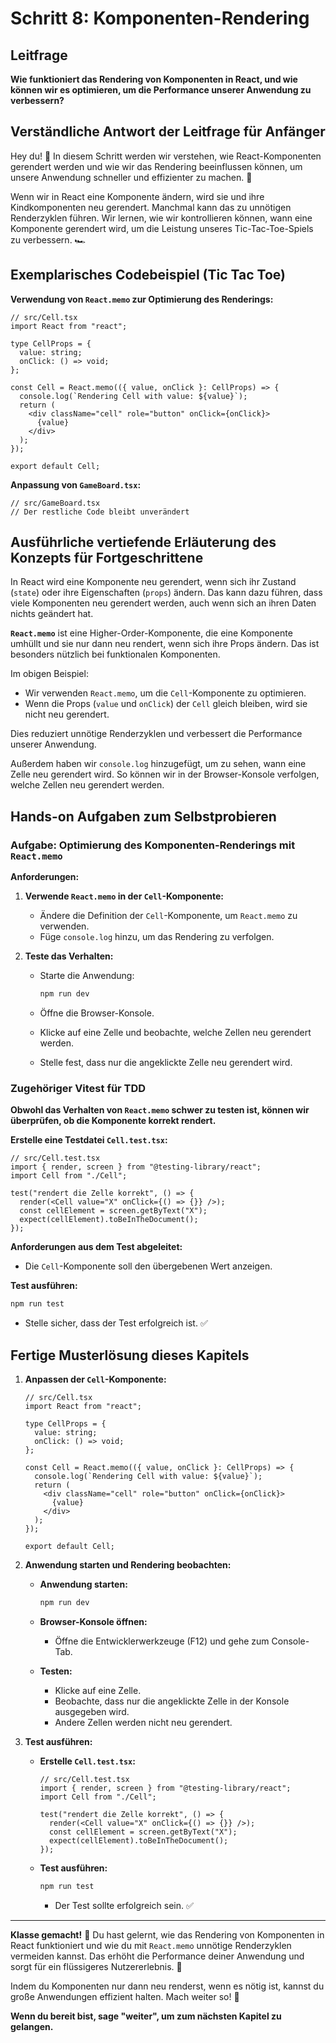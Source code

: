 # Schritt 8: Komponenten-Rendering

## Leitfrage

**Wie funktioniert das Rendering von Komponenten in React, und wie können wir es optimieren, um die Performance unserer Anwendung zu verbessern?**

## Verständliche Antwort der Leitfrage für Anfänger

Hey du! 👋 In diesem Schritt werden wir verstehen, wie React-Komponenten gerendert werden und wie wir das Rendering beeinflussen können, um unsere Anwendung schneller und effizienter zu machen. 🚀

Wenn wir in React eine Komponente ändern, wird sie und ihre Kindkomponenten neu gerendert. Manchmal kann das zu unnötigen Renderzyklen führen. Wir lernen, wie wir kontrollieren können, wann eine Komponente gerendert wird, um die Leistung unseres Tic-Tac-Toe-Spiels zu verbessern. 🏎️

## Exemplarisches Codebeispiel (Tic Tac Toe)

**Verwendung von `React.memo` zur Optimierung des Renderings:**

```tsx
// src/Cell.tsx
import React from "react";

type CellProps = {
  value: string;
  onClick: () => void;
};

const Cell = React.memo(({ value, onClick }: CellProps) => {
  console.log(`Rendering Cell with value: ${value}`);
  return (
    <div className="cell" role="button" onClick={onClick}>
      {value}
    </div>
  );
});

export default Cell;
```

**Anpassung von `GameBoard.tsx`:**

```tsx
// src/GameBoard.tsx
// Der restliche Code bleibt unverändert
```

## Ausführliche vertiefende Erläuterung des Konzepts für Fortgeschrittene

In React wird eine Komponente neu gerendert, wenn sich ihr Zustand (`state`) oder ihre Eigenschaften (`props`) ändern. Das kann dazu führen, dass viele Komponenten neu gerendert werden, auch wenn sich an ihren Daten nichts geändert hat.

**`React.memo`** ist eine Higher-Order-Komponente, die eine Komponente umhüllt und sie nur dann neu rendert, wenn sich ihre Props ändern. Das ist besonders nützlich bei funktionalen Komponenten.

Im obigen Beispiel:

- Wir verwenden `React.memo`, um die `Cell`-Komponente zu optimieren.
- Wenn die Props (`value` und `onClick`) der `Cell` gleich bleiben, wird sie nicht neu gerendert.

Dies reduziert unnötige Renderzyklen und verbessert die Performance unserer Anwendung.

Außerdem haben wir `console.log` hinzugefügt, um zu sehen, wann eine Zelle neu gerendert wird. So können wir in der Browser-Konsole verfolgen, welche Zellen neu gerendert werden.

## Hands-on Aufgaben zum Selbstprobieren

### Aufgabe: Optimierung des Komponenten-Renderings mit `React.memo`

**Anforderungen:**

1. **Verwende `React.memo` in der `Cell`-Komponente:**

   - Ändere die Definition der `Cell`-Komponente, um `React.memo` zu verwenden.
   - Füge `console.log` hinzu, um das Rendering zu verfolgen.

2. **Teste das Verhalten:**

   - Starte die Anwendung:

     ```bash
     npm run dev
     ```

   - Öffne die Browser-Konsole.
   - Klicke auf eine Zelle und beobachte, welche Zellen neu gerendert werden.
   - Stelle fest, dass nur die angeklickte Zelle neu gerendert wird.

### Zugehöriger Vitest für TDD

**Obwohl das Verhalten von `React.memo` schwer zu testen ist, können wir überprüfen, ob die Komponente korrekt rendert.**

**Erstelle eine Testdatei `Cell.test.tsx`:**

```tsx
// src/Cell.test.tsx
import { render, screen } from "@testing-library/react";
import Cell from "./Cell";

test("rendert die Zelle korrekt", () => {
  render(<Cell value="X" onClick={() => {}} />);
  const cellElement = screen.getByText("X");
  expect(cellElement).toBeInTheDocument();
});
```

**Anforderungen aus dem Test abgeleitet:**

- Die `Cell`-Komponente soll den übergebenen Wert anzeigen.

**Test ausführen:**

```bash
npm run test
```

- Stelle sicher, dass der Test erfolgreich ist. ✅

## Fertige Musterlösung dieses Kapitels

1. **Anpassen der `Cell`-Komponente:**

   ```tsx
   // src/Cell.tsx
   import React from "react";

   type CellProps = {
     value: string;
     onClick: () => void;
   };

   const Cell = React.memo(({ value, onClick }: CellProps) => {
     console.log(`Rendering Cell with value: ${value}`);
     return (
       <div className="cell" role="button" onClick={onClick}>
         {value}
       </div>
     );
   });

   export default Cell;
   ```

2. **Anwendung starten und Rendering beobachten:**

   - **Anwendung starten:**

     ```bash
     npm run dev
     ```

   - **Browser-Konsole öffnen:**

     - Öffne die Entwicklerwerkzeuge (F12) und gehe zum Console-Tab.

   - **Testen:**

     - Klicke auf eine Zelle.
     - Beobachte, dass nur die angeklickte Zelle in der Konsole ausgegeben wird.
     - Andere Zellen werden nicht neu gerendert.

3. **Test ausführen:**

   - **Erstelle `Cell.test.tsx`:**

     ```tsx
     // src/Cell.test.tsx
     import { render, screen } from "@testing-library/react";
     import Cell from "./Cell";

     test("rendert die Zelle korrekt", () => {
       render(<Cell value="X" onClick={() => {}} />);
       const cellElement = screen.getByText("X");
       expect(cellElement).toBeInTheDocument();
     });
     ```

   - **Test ausführen:**

     ```bash
     npm run test
     ```

     - Der Test sollte erfolgreich sein. ✅

---

**Klasse gemacht!** 🎉 Du hast gelernt, wie das Rendering von Komponenten in React funktioniert und wie du mit `React.memo` unnötige Renderzyklen vermeiden kannst. Das erhöht die Performance deiner Anwendung und sorgt für ein flüssigeres Nutzererlebnis. 🚀

Indem du Komponenten nur dann neu renderst, wenn es nötig ist, kannst du große Anwendungen effizient halten. Mach weiter so! 💪

**Wenn du bereit bist, sage "weiter", um zum nächsten Kapitel zu gelangen.**
